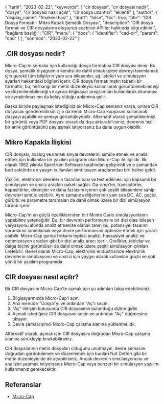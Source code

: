 {
"tarih": "2023-02-22",
  "keywords": [
"cir dosyası",
"cir dosyası nedir",
"dosya",
"cir dosyası nasıl açılır",
"cir dosya uzantısı",
"eklenti"
],
  "author": {
"display_name": "Shakeel Faiz"
},
"draft": "false",
"toc": true,
"title": "CIR Dosya Formatı - Mikro Kapak Şematik Dosyası",
  "description":"CIR dosya formatı ve CIR dosyalarını oluşturup açabilen API'ler hakkında bilgi edinin.",
"bağlantı başlığı": "CIR",
  "menu": {
    "docs": {
      "identifier": "cad-cir",
      "parent": "cad"
}
},
"sonmod": "2023-02-22"
}

## .CIR dosyası nedir?

Micro-Cap'in şemalar için kullandığı dosya formatına CIR dosyası denir. Bu dosya, şematik diyagramın kendisi de dahil olmak üzere devreyi tanımlamak için gerekli tüm bilgilerin yanı sıra bileşenler, ağ listeleri ve simülasyon ayarları hakkındaki bilgileri içerir. CIR dosya formatı metin tabanlı bir formattır; bu, herhangi bir metin düzenleyici kullanılarak görüntülenebileceği ve düzenlenebileceği ve ayrıca bilgisayar programları kullanılarak okunması ve ayrıştırılmasının da kolay olduğu anlamına gelir.

Başka biriyle paylaşmak istediğiniz bir Micro-Cap şemanız varsa, onlara CIR dosyasını gönderebilirsiniz; o da kendi Micro-Cap kopyasını kullanarak dosyayı açabilir ve şemayı görüntüleyebilir. Alternatif olarak şematiklerinizi bir görüntü veya PDF dosyası olarak da dışa aktarabilirsiniz; devrenin hızlı bir anlık görüntüsünü paylaşmak istiyorsanız bu daha uygun olabilir.

## Mikro Kapakla İlişkisi

CIR dosyası, analog ve karışık sinyal devrelerini simüle etmek ve analiz etmek için kullanılan bir yazılım programı olan Micro-Cap ile ilgilidir. İlk olarak 1982 yılında Spectrum Software tarafından geliştirildi ve o zamandan beri sektörde en yaygın kullanılan simülasyon araçlarından biri haline geldi.

Yazılım, elektronik devrelerin tasarlanması ve test edilmesi için kapsamlı bir simülasyon ve analiz araçları paketi sağlar. Op-amp'ler, transistörler, kapasitörler, dirençler ve daha fazlasını içeren çok çeşitli bileşenlere sahip devreleri simüle edebilir. Aynı zamanda diğerlerinin yanı sıra DC, AC, geçici, gürültü ve parametre taramaları da dahil olmak üzere bir dizi simülasyon türünü içerir.

Micro-Cap'in en güçlü özelliklerinden biri Monte Carlo simülasyonlarını yapabilme yeteneğidir. Bu, bir devrenin performansını bir dizi olası bileşen varyasyonu altında analiz etmenize olanak tanır; bu, potansiyel tasarım sorunlarını tanımlamak veya devre performansını optimize etmek için yararlı olabilir. Micro-Cap ayrıca frekans tepkisi analizi, hassasiyet analizi ve optimizasyon araçları gibi bir dizi analiz aracı içerir. Grafikler, tablolar ve dalga biçimi görüntüleri de dahil olmak üzere çeşitli simülasyon çıktıları üretebilir. Genel olarak Micro-Cap, elektronik endüstrisinde elektronik devrelerin simülasyonu ve analizi için yaygın olarak kullanılan güçlü ve çok yönlü bir yazılım programıdır.

## CIR dosyası nasıl açılır?

Bir CIR dosyasını Micro-Cap'te açmak için şu adımları takip edebilirsiniz:

1. Bilgisayarınızda Micro-Cap'i açın.
2. Ana menüde "Dosya"yı ve ardından "Aç"ı seçin.
3. "Aç" iletişim kutusunda CIR dosyasının bulunduğu dizine gidin.
4. Açmak istediğiniz CIR dosyasını seçin ve ardından "Aç" düğmesine tıklayın.
5. Devre şeması şimdi Micro-Cap çalışma alanına yüklenmelidir.

Alternatif olarak, açmak için CIR dosyasını doğrudan Micro-Cap çalışma alanına sürükleyip bırakabilirsiniz.

CIR dosyalarının metin dosyaları olduğunu unutmayın; devre şemasını doğrudan görüntülemek ve düzenlemek için bunları Not Defteri gibi bir metin düzenleyicide de açabilirsiniz. Ancak devrenin simülasyonunu ve analizini yapmak istiyorsanız Micro-Cap veya benzeri bir simülasyon yazılımı kullanmanız gerekecektir.

## Referanslar
* [Micro-Cap](https://en.wikipedia.org/wiki/Micro-Cap)
